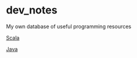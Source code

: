 # dev_notes
My own database of useful programming resources


[Scala](https://github.com/dreamsComeTrue/dev_notes/blob/master/scala.md)

[Java](https://github.com/dreamsComeTrue/dev_notes/blob/master/java.md)
